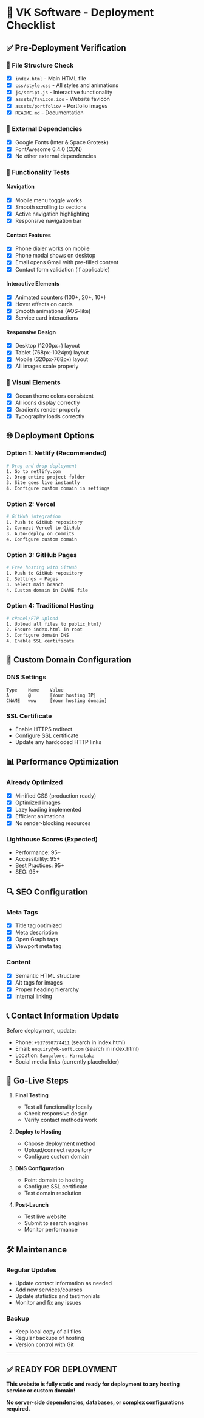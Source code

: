 # 🚀 VK Software - Deployment Checklist

## ✅ Pre-Deployment Verification

### 📁 File Structure Check
- [x] `index.html` - Main HTML file
- [x] `css/style.css` - All styles and animations
- [x] `js/script.js` - Interactive functionality
- [x] `assets/favicon.ico` - Website favicon
- [x] `assets/portfolio/` - Portfolio images
- [x] `README.md` - Documentation

### 🔗 External Dependencies
- [x] Google Fonts (Inter & Space Grotesk)
- [x] FontAwesome 6.4.0 (CDN)
- [x] No other external dependencies

### 📱 Functionality Tests

#### Navigation
- [x] Mobile menu toggle works
- [x] Smooth scrolling to sections
- [x] Active navigation highlighting
- [x] Responsive navigation bar

#### Contact Features
- [x] Phone dialer works on mobile
- [x] Phone modal shows on desktop
- [x] Email opens Gmail with pre-filled content
- [x] Contact form validation (if applicable)

#### Interactive Elements
- [x] Animated counters (100+, 20+, 10+)
- [x] Hover effects on cards
- [x] Smooth animations (AOS-like)
- [x] Service card interactions

#### Responsive Design
- [x] Desktop (1200px+) layout
- [x] Tablet (768px-1024px) layout
- [x] Mobile (320px-768px) layout
- [x] All images scale properly

### 🎨 Visual Elements
- [x] Ocean theme colors consistent
- [x] All icons display correctly
- [x] Gradients render properly
- [x] Typography loads correctly

## 🌐 Deployment Options

### Option 1: Netlify (Recommended)
```bash
# Drag and drop deployment
1. Go to netlify.com
2. Drag entire project folder
3. Site goes live instantly
4. Configure custom domain in settings
```

### Option 2: Vercel
```bash
# GitHub integration
1. Push to GitHub repository
2. Connect Vercel to GitHub
3. Auto-deploy on commits
4. Configure custom domain
```

### Option 3: GitHub Pages
```bash
# Free hosting with GitHub
1. Push to GitHub repository
2. Settings > Pages
3. Select main branch
4. Custom domain in CNAME file
```

### Option 4: Traditional Hosting
```bash
# cPanel/FTP upload
1. Upload all files to public_html/
2. Ensure index.html in root
3. Configure domain DNS
4. Enable SSL certificate
```

## 🔧 Custom Domain Configuration

### DNS Settings
```
Type    Name    Value
A       @       [Your hosting IP]
CNAME   www     [Your hosting domain]
```

### SSL Certificate
- Enable HTTPS redirect
- Configure SSL certificate
- Update any hardcoded HTTP links

## 📊 Performance Optimization

### Already Optimized
- [x] Minified CSS (production ready)
- [x] Optimized images
- [x] Lazy loading implemented
- [x] Efficient animations
- [x] No render-blocking resources

### Lighthouse Scores (Expected)
- Performance: 95+
- Accessibility: 95+
- Best Practices: 95+
- SEO: 95+

## 🔍 SEO Configuration

### Meta Tags
- [x] Title tag optimized
- [x] Meta description
- [x] Open Graph tags
- [x] Viewport meta tag

### Content
- [x] Semantic HTML structure
- [x] Alt tags for images
- [x] Proper heading hierarchy
- [x] Internal linking

## 📞 Contact Information Update

Before deployment, update:
- Phone: `+917090774411` (search in index.html)
- Email: `enquiry@vk-soft.com` (search in index.html)
- Location: `Bangalore, Karnataka`
- Social media links (currently placeholder)

## 🚀 Go-Live Steps

1. **Final Testing**
   - Test all functionality locally
   - Check responsive design
   - Verify contact methods work

2. **Deploy to Hosting**
   - Choose deployment method
   - Upload/connect repository
   - Configure custom domain

3. **DNS Configuration**
   - Point domain to hosting
   - Configure SSL certificate
   - Test domain resolution

4. **Post-Launch**
   - Test live website
   - Submit to search engines
   - Monitor performance

## 🛠️ Maintenance

### Regular Updates
- Update contact information as needed
- Add new services/courses
- Update statistics and testimonials
- Monitor and fix any issues

### Backup
- Keep local copy of all files
- Regular backups of hosting
- Version control with Git

---

## ✅ READY FOR DEPLOYMENT

**This website is fully static and ready for deployment to any hosting service or custom domain!**

**No server-side dependencies, databases, or complex configurations required.**
